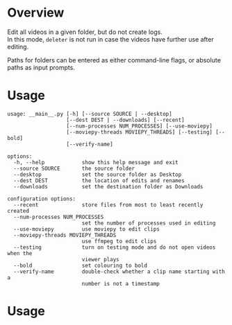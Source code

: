 # Overview

Edit all videos in a given folder, but do not create logs.  
In this mode, `deleter` is not run in case the videos have further use after editing.

Paths for folders can be entered as either command-line flags, or absolute paths as input prompts.

# Usage

```
usage: __main__.py [-h] [--source SOURCE | --desktop]
                   [--dest DEST | --downloads] [--recent]
                   [--num-processes NUM_PROCESSES] [--use-moviepy]
                   [--moviepy-threads MOVIEPY_THREADS] [--testing] [--bold]
                   [--verify-name]

options:
  -h, --help            show this help message and exit
  --source SOURCE       the source folder
  --desktop             set the source folder as Desktop
  --dest DEST           the location of edits and renames
  --downloads           set the destination folder as Downloads

configuration options:
  --recent              store files from most to least recently created
  --num-processes NUM_PROCESSES
                        set the number of processes used in editing
  --use-moviepy         use moviepy to edit clips
  --moviepy-threads MOVIEPY_THREADS
                        use ffmpeg to edit clips
  --testing             turn on testing mode and do not open videos when the
                        viewer plays
  --bold                set colouring to bold
  --verify-name         double-check whether a clip name starting with a
                        number is not a timestamp
```

# Usage
